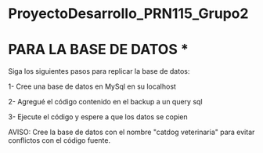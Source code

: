 ﻿# ProyectoDesarrollo_PRN115_Grupo2


# PARA LA BASE DE DATOS *
Siga los siguientes pasos para replicar la base de datos:

1- Cree una base de datos en MySql en su localhost

2- Agregué el código contenido en el backup a un query sql

3- Ejecute el código y espere a que los datos se copien

AVISO: Cree la base de datos con el nombre "catdog veterinaria" para evitar conflictos con el código fuente.
